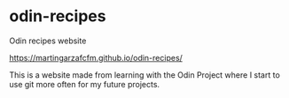 # odin-recipes
Odin recipes website

https://martingarzafcfm.github.io/odin-recipes/

This is a website made from learning with the Odin Project where I start to use git more often for my future projects.
